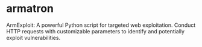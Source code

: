 # armatron
ArmExploit: A powerful Python script for targeted web exploitation. Conduct HTTP requests with customizable parameters to identify and potentially exploit vulnerabilities.
